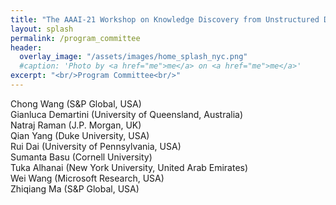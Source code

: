 ```yaml
---
title: "The AAAI-21 Workshop on Knowledge Discovery from Unstructured Data in Financial Services"
layout: splash
permalink: /program_committee
header:
  overlay_image: "/assets/images/home_splash_nyc.png"
  #caption: 'Photo by <a href="me">me</a> on <a href="me">me</a>'
excerpt: "<br/>Program Committee<br/>"
---
```


Chong Wang (S&P Global, USA)<br>
Gianluca Demartini (University of Queensland, Australia)<br>
Natraj Raman (J.P. Morgan, UK)<br>
Qian Yang (Duke University, USA)<br>
Rui Dai (University of Pennsylvania, USA)<br>
Sumanta Basu (Cornell University)<br>
Tuka Alhanai (New York University, United Arab Emirates)<br>
Wei Wang (Microsoft Research, USA)<br>
Zhiqiang Ma (S&P Global, USA)<br>
